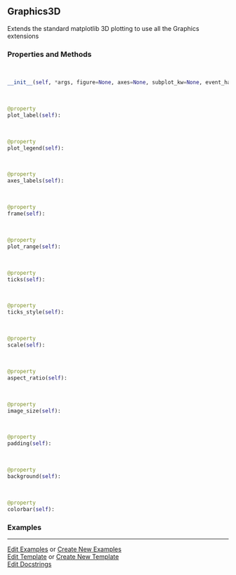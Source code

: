 ## <a id="McUtils.Plots.Graphics.Graphics3D">Graphics3D</a>
Extends the standard matplotlib 3D plotting to use all the Graphics extensions

### Properties and Methods
<a id="McUtils.Plots.Graphics.Graphics3D.__init__" class="docs-object-method">&nbsp;</a>
```python
__init__(self, *args, figure=None, axes=None, subplot_kw=None, event_handlers=None, animate=None, axes_labels=None, plot_label=None, plot_range=None, plot_legend=None, ticks=None, scale=None, ticks_style=None, image_size=None, background=None, backend=<Backends.MPL: 'matplotlib'>, **kwargs): 
```

<a id="McUtils.Plots.Graphics.Graphics3D.plot_label" class="docs-object-method">&nbsp;</a>
```python
@property
plot_label(self): 
```

<a id="McUtils.Plots.Graphics.Graphics3D.plot_legend" class="docs-object-method">&nbsp;</a>
```python
@property
plot_legend(self): 
```

<a id="McUtils.Plots.Graphics.Graphics3D.axes_labels" class="docs-object-method">&nbsp;</a>
```python
@property
axes_labels(self): 
```

<a id="McUtils.Plots.Graphics.Graphics3D.frame" class="docs-object-method">&nbsp;</a>
```python
@property
frame(self): 
```

<a id="McUtils.Plots.Graphics.Graphics3D.plot_range" class="docs-object-method">&nbsp;</a>
```python
@property
plot_range(self): 
```

<a id="McUtils.Plots.Graphics.Graphics3D.ticks" class="docs-object-method">&nbsp;</a>
```python
@property
ticks(self): 
```

<a id="McUtils.Plots.Graphics.Graphics3D.ticks_style" class="docs-object-method">&nbsp;</a>
```python
@property
ticks_style(self): 
```

<a id="McUtils.Plots.Graphics.Graphics3D.scale" class="docs-object-method">&nbsp;</a>
```python
@property
scale(self): 
```

<a id="McUtils.Plots.Graphics.Graphics3D.aspect_ratio" class="docs-object-method">&nbsp;</a>
```python
@property
aspect_ratio(self): 
```

<a id="McUtils.Plots.Graphics.Graphics3D.image_size" class="docs-object-method">&nbsp;</a>
```python
@property
image_size(self): 
```

<a id="McUtils.Plots.Graphics.Graphics3D.padding" class="docs-object-method">&nbsp;</a>
```python
@property
padding(self): 
```

<a id="McUtils.Plots.Graphics.Graphics3D.background" class="docs-object-method">&nbsp;</a>
```python
@property
background(self): 
```

<a id="McUtils.Plots.Graphics.Graphics3D.colorbar" class="docs-object-method">&nbsp;</a>
```python
@property
colorbar(self): 
```

### Examples


___

[Edit Examples](https://github.com/McCoyGroup/References/edit/gh-pages/Documentation/examples/McUtils/Plots/Graphics/Graphics3D.md) or 
[Create New Examples](https://github.com/McCoyGroup/References/new/gh-pages/?filename=Documentation/examples/McUtils/Plots/Graphics/Graphics3D.md) <br/>
[Edit Template](https://github.com/McCoyGroup/References/edit/gh-pages/Documentation/templates/McUtils/Plots/Graphics/Graphics3D.md) or 
[Create New Template](https://github.com/McCoyGroup/References/new/gh-pages/?filename=Documentation/templates/McUtils/Plots/Graphics/Graphics3D.md) <br/>
[Edit Docstrings](https://github.com/McCoyGroup/McUtils/edit/master/Plots/Graphics.py?message=Update%20Docs)